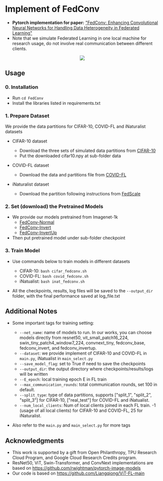 # Implement of FedConv
* **Pytorch implementation for paper:** ["FedConv: Enhancing Convolutional Neural Networks for Handling Data Heterogeneity in Federated Learning"](arxiv:)
* Note that we simulate Federated Learning in one local machine for research usage, do not involve real communication between different clients.

<div align="center">
  <img src="fedconv_teaser"/>
</div>

## Usage
### 0. Installation

- Run `cd FedConv`
- Install the libraries listed in requirements.txt 

### 1. Prepare Dataset 

We provide the data partitions for CIFAR-10, COVID-FL and iNaturalist datasets 

- CIFAR-10 dataset 
    * Download the three sets of simulated data partitions from [CIFAR-10](https://drive.google.com/file/d/17Dz0u1wRqWfN9yXptTsmTe3mL6fGgIQX/view?usp=sharing)
    * Put the downloaded cifar10.npy at sub-folder data 
    
- COVID-FL dataset
    * Download the data and partitions file from [COVID-FL](https://drive.google.com/file/d/1BiG30JJ7U2BT0x92DjwfPeLb-uwTHdUV/view?usp=sharing)

- iNaturalist dataset
    * Download the partition following instructions from [FedScale](https://github.com/SymbioticLab/FedScale/tree/master/benchmark/dataset/inaturalist)

### 2. Set (download) the Pretrained Models
- We provide our models pretrained from Imagenet-1k
    - [FedConv-Normal](https://drive.google.com/file/d/16sI242zjpM2grd_gmeeo4QkOEAfcRhDW/view?usp=sharing)
    - [FedConv-Invert](https://drive.google.com/file/d/1mj53LsN2_a5dRW0hNEBaKt0kaGnfg0tT/view?usp=sharing)
    - [FedConv-InvertUp](https://drive.google.com/file/d/1JIImj1r2wkgSj-a_y41ovkuh8SmkrBNf/view?usp=sharing)
- Then put pretrained model under sub-folder checkpoint

### 3. Train Model
- Use commands below to train models in different datasets
    - CIFAR-10: ```bash cifar_fedconv.sh```
    - COVID-FL: ```bash covid_fedconv.sh```
    - iNatualist: ```bash inat_fedconv.sh```

- All the checkpoints, results, log files will be saved to the ```--output_dir``` folder, with the final performance saved at log_file.txt 

## Additional Notes
- Some important tags for training setting:  
    - ```--net_name```: name of models to run. In our works, you can choose models directly from resnet50, vit_small_patch16_224, swin_tiny_patch4_window7_224, convnext_tiny, fedconv_base, fedconv_invert, and fedconv_invertup. 
    - ```--dataset```: we provide implement of CIFAR-10 and COVID-FL in  ```main.py```, iNatualist in  ```main_select.py```
    - ```--save_model_flag```: set to True if need to save the checkpoints 
    - ```--output_dir```: the output directory where checkpoints/results/logs will be written 
    - ```--E_epoch```: local training epoch E in FL train
    - ```--max_communication_rounds```: total communication rounds, set 100 in default.
    - ```--split_type```: type of data partitions, supports ["split_1", "split_2", "split_3"] for CIFAR-10, ["real_test"] for COVID-FL and iNatualist.
    - ```--num_local_clients```: Num of local clients joined in each FL train. -1 (usage of all local clients) for CIFAR-10 and COVID-FL, 25 for iNaturalist.  

- Also refer to the ```main.py``` and ```main_select.py``` for more tags

## Acknowledgments
- This work is supported by a gift from Open Philanthropy, TPU Research Cloud Program, and Google Cloud Research Credits program.
- ResNet50, ViT, Swin-Transformer, and ConvNext implementations are based on https://github.com/rwightman/pytorch-image-models
- Our code is based on https://github.com/Liangqiong/ViT-FL-main

